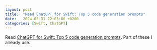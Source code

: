 ```yaml
---
layout: post
title:  "Read ChatGPT for Swift: Top 5 code generation prompts"
date:   2024-05-31 22:03:00 +0200
categories: [Swift, ChatGPT]
---
```

Read [ChatGPT for Swift: Top 5 code generation prompts](https://www.avanderlee.com/swift/chatgpt-code-generation-prompts/). Part of these I already use.
